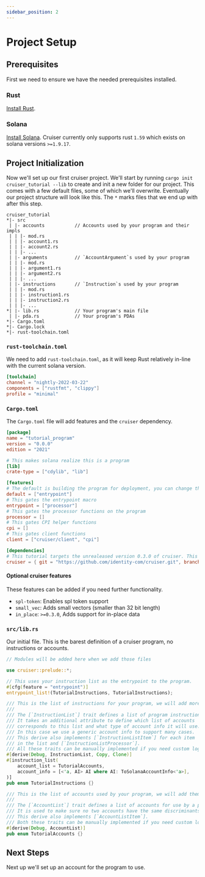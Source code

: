 ```yaml
---
sidebar_position: 2
---
```


# Project Setup

## Prerequisites

First we need to ensure we have the needed prerequisites installed.

### Rust

[Install Rust](https://www.rust-lang.org/tools/install).

### Solana

[Install Solana](https://docs.solana.com/cli/install-solana-cli-tools). Cruiser currently only supports rust `1.59` which exists on solana versions `>=1.9.17`.

## Project Initialization

Now we'll set up our first cruiser project. We'll start by running `cargo init cruiser_tutorial --lib` to create and init a new folder for our project. 
This comes with a few default files, some of which we'll overwrite. Eventually our project structure will look like this. The `*` marks files that we end up with after this step.

```
cruiser_tutorial
*|- src
 | |- accounts           // Accounts used by your program and their impls
 | | |- mod.rs
 | | |- account1.rs
 | | |- account2.rs
 | | |- ...
 | |- arguments          // `AccountArgument`s used by your program
 | | |- mod.rs
 | | |- argument1.rs
 | | |- argument2.rs
 | | |- ...
 | |- instructions       // `Instruction`s used by your program
 | | |- mod.rs
 | | |- instruction1.rs
 | | |- instruction2.rs
 | | |- ...
*| |- lib.rs             // Your program's main file
 | |- pda.rs             // Your program's PDAs
*|- Cargo.toml
*|- Cargo.lock
*|- rust-toolchain.toml
```

### `rust-toolchain.toml`

We need to add `rust-toolchain.toml`, as it will keep Rust relatively in-line with the current solana version.

```toml
[toolchain]
channel = "nightly-2022-03-22"
components = ["rustfmt", "clippy"]
profile = "minimal"
```

### `Cargo.toml`

The `Cargo.toml` file will add features and the `cruiser` dependency.

```toml
[package]
name = "tutorial_program"
version = "0.0.0"
edition = "2021"

# This makes solana realize this is a program
[lib]
crate-type = ["cdylib", "lib"]

[features]
# The default is building the program for deployment, you can change this if you want
default = ["entrypoint"]
# This gates the entrypoint macro
entrypoint = ["processor"]
# This gates the processor functions on the program
processor = []
# This gates CPI helper functions
cpi = []
# This gates client functions
client = ["cruiser/client", "cpi"]

[dependencies]
# This tutorial targets the unrealeased version 0.3.0 of cruiser. This will eventually be released.
cruiser = { git = "https://github.com/identity-com/cruiser.git", branch = "release/0.3.0" }
```

#### Optional cruiser features

These features can be added if you need further functionality.

- `spl-token`: Enables spl token support
- `small_vec`: Adds small vectors (smaller than 32 bit length)
- `in_place`: `>=0.3.0`, Adds support for in-place data

### `src/lib.rs`

Our initial file. This is the barest definition of a cruiser program, no instructions or accounts.

```rust
// Modules will be added here when we add those files

use cruiser::prelude::*;

// This uses your instruction list as the entrypoint to the program. 
#[cfg(feature = "entrypoint")]
entrypoint_list!(TutorialInstructions, TutorialInstructions);

/// This is the list of instructions for your program, we will add more later.
/// 
/// The [`InstructionList`] trait defines a list of program instructions. 
/// It takes an additional attribute to define which list of accounts 
/// corresponds to this list and what type of account info it will use. 
/// In this case we use a generic account info to support many cases. 
/// This derive also implements [`InstructionListItem`] for each item 
/// in the list and [`InstructionListProcessor`]. 
/// All these traits can be manually implemented if you need custom logic.
#[derive(Debug, InstructionList, Copy, Clone)] 
#[instruction_list(
    account_list = TutorialAccounts,
    account_info = [<'a, AI> AI where AI: ToSolanaAccountInfo<'a>],
)]
pub enum TutorialInstructions {}

/// This is the list of accounts used by your program, we will add them later.
///
/// The [`AccountList`] trait defines a list of accounts for use by a program. 
/// It is used to make sure no two accounts have the same discriminants.
/// This derive also implements [`AccountListItem`]. 
/// Both these traits can be manually implemented if you need custom logic.
#[derive(Debug, AccountList)]
pub enum TutorialAccounts {}
```

## Next Steps

Next up we'll set up an account for the program to use.

